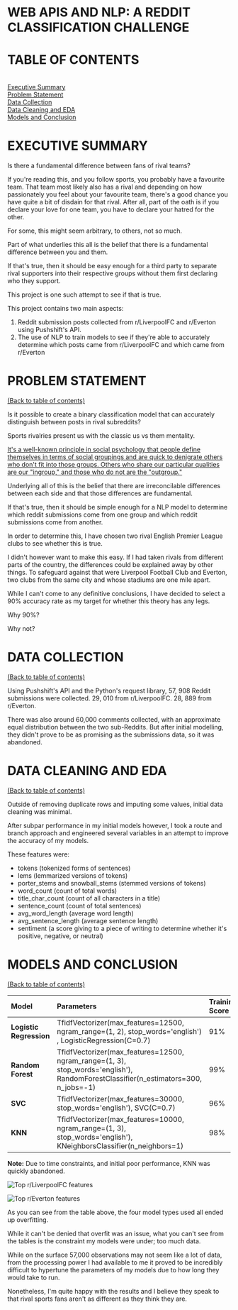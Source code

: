 # WEB APIS AND NLP: A REDDIT CLASSIFICATION CHALLENGE

# TABLE OF CONTENTS
<a id='table_of_contents'></a><br>
[Executive Summary](#section_1)<br>
[Problem Statement](#section_2)<br>
[Data Collection](#section_3)<br>
[Data Cleaning and EDA](#section_4)<br>
[Models and Conclusion](#section_5)<br>

<a id='section_1'></a>
# EXECUTIVE SUMMARY

Is there a fundamental difference between fans of rival teams?

If you're reading this, and you follow sports, you probably have a favourite team. That team most likely also has a rival and depending on how passionately you feel about your favourite team, there's a good chance you have quite a bit of disdain for that rival. After all, part of the oath is if you declare your love for one team, you have to declare your hatred for the other.

For some, this might seem arbitrary, to others, not so much.

Part of what underlies this all is the belief that there is a fundamental difference between you and them. 

If that's true, then it should be easy enough for a third party to separate rival supporters into their respective groups without them first declaring who they support.

This project is one such attempt to see if that is true.

This project contains two main aspects:
1. Reddit submission posts collected from r/LiverpoolFC and r/Everton using Pushshift's API.
2. The use of NLP to train models to see if they're able to accurately determine which posts came from r/LiverpoolFC and which came from r/Everton


<a id='section_2'></a>
# PROBLEM STATEMENT
[(Back to table of contents)](#table_of_contents)<br>

Is it possible to create a binary classification model that can accurately distinguish between posts in rival subreddits? 

Sports rivalries present us with the classic us vs them mentality. 

<a href="https://www.psychologytoday.com/ca/blog/fulfillment-any-age/201012/in-groups-out-groups-and-the-psychology-crowds"> It's a well-known principle in social psychology that people define themselves in terms of social groupings and are quick to denigrate others who don't fit into those groups. Others who share our particular qualities are our "ingroup," and those who do not are the "outgroup."</a>
    
    
Underlying all of this is the belief that there are irreconcilable differences between each side and that those differences are fundamental.

If that's true, then it should be simple enough for a NLP model to determine which reddit submissions come from one group and which reddit submissions come from another. 
    
In order to determine this, I have chosen two rival English Premier League clubs to see whether this is true.
    
    
    
I didn't however want to make this easy. If I had taken rivals from different parts of the country, the differences could be explained away by other things. To safeguard against that were Liverpool Football Club and Everton, two clubs from the same city and whose stadiums are one mile apart.
    
While I can't come to any definitive conclusions, I have decided to select a 90% accuracy rate as my target for whether this theory has any legs.
    
Why 90%?
    
Why not?


<a id='section_3'></a>
# DATA COLLECTION
[(Back to table of contents)](#table_of_contents)<br>

Using Pushshift's API and the Python's request library, 57, 908 Reddit submissions were collected. 29, 010 from r/LiverpoolFC. 28, 889 from r/Everton.
    
There was also around 60,000 comments collected, with an approximate equal distribution between the two sub-Reddits. But after initial modelling, they didn't prove to be as promising as the submissions data, so it was abandoned.


<a id='section_4'></a>
# DATA CLEANING AND EDA
[(Back to table of contents)](#table_of_contents)<br>

Outside of removing duplicate rows and imputing some values, initial data cleaning was minimal.

After subpar performance in my initial models however, I took a route and branch approach and engineered several variables in an attempt to improve the accuracy of my models.

These features were:
- tokens (tokenized forms of sentences)
- lems (lemmarized versions of tokens)
- porter_stems and snowball_stems (stemmed versions of tokens)
- word_count (count of total words)
- title_char_count (count of all characters in a title)
- sentence_count (count of total sentences)
- avg_word_length (average word length)
- avg_sentence_length (average sentence length)
- sentiment (a score giving to a piece of writing to determine whether it's positive, negative, or neutral)

<a id='section_5'></a>
# MODELS AND CONCLUSION
[(Back to table of contents)](#table_of_contents)<br>

|Model|Parameters|Training Score|Test Score|Precision|Recall|F1 Score|Specificity|
|:---|:---|:---|:---|:---|:---|:---|:---|
|**Logistic Regression**|TfidfVectorizer(max_features=12500, ngram_range=(1, 2), stop_words='english') , LogisticRegression(C=0.7)|91%|88%|87%|91%|88%|86%|
|**Random Forest**|TfidfVectorizer(max_features=12500, ngram_range=(1, 3), stop_words='english'), RandomForestClassifier(n_estimators=300, n_jobs=-1)|99%|88%|86%|90%|88%|85%|
|**SVC**|TfidfVectorizer(max_features=30000, stop_words='english'), SVC(C=0.7)|96%|86%|85%|87%|86%|85%|
|**KNN**|TfidfVectorizer(max_features=10000, ngram_range=(1, 3), stop_words='english'), KNeighborsClassifier(n_neighbors=1)|98%|70%|79%|55%|65%|85%|

<b>Note:</b> Due to time constraints, and initial poor performance, KNN was quickly abandoned.  

![Top r/LiverpoolFC features](https://i.imgur.com/phzUNWp.png)

![Top r/Everton features](https://i.imgur.com/wd86cCn.png)

As you can see from the table above, the four model types used all ended up overfitting.

While it can't be denied that overfit was an issue, what you can't see from the tables is the constraint my models were under; too much data.

While on the surface 57,000 observations may not seem like a lot of data, from the processing power I had available to me it proved to be incredibly difficult to hypertune the parameters of my models due to how long they would take to run.

Nonetheless, I'm quite happy with the results and I believe they speak to that rival sports fans aren't as different as they think they are.
